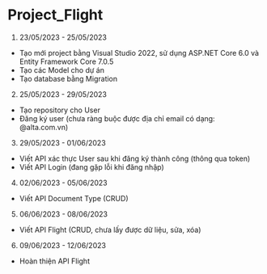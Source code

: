 # Project_Flight

1. 23/05/2023 - 25/05/2023

- Tạo mới project bằng Visual Studio 2022, sử dụng ASP.NET Core 6.0 và Entity Framework Core 7.0.5
- Tạo các Model cho dự án
- Tạo database bằng Migration

2. 25/05/2023 - 29/05/2023

- Tạo repository cho User
- Đăng ký user (chưa ràng buộc được địa chỉ email có dạng: @alta.com.vn)

3. 29/05/2023 - 01/06/2023

- Viết API xác thực User sau khi đăng ký thành công (thông qua token)
- Viết API Login (đang gặp lỗi khi đăng nhập)

4. 02/06/2023 - 05/06/2023

- Viết API Document Type (CRUD)

5. 06/06/2023 - 08/06/2023

- Viết API Flight (CRUD, chưa lấy được dữ liệu, sửa, xóa)

6. 09/06/2023 - 12/06/2023

- Hoàn thiện API Flight
